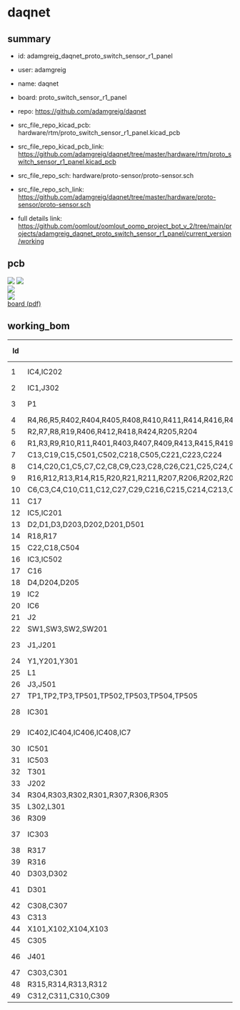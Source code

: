 # daqnet
 
## summary 
* id: adamgreig_daqnet_proto_switch_sensor_r1_panel
* user: adamgreig
* name: daqnet
* board: proto_switch_sensor_r1_panel
* repo: https://github.com/adamgreig/daqnet
* src_file_repo_kicad_pcb: hardware/rtm/proto_switch_sensor_r1_panel.kicad_pcb
* src_file_repo_kicad_pcb_link: https://github.com/adamgreig/daqnet/tree/master/hardware/rtm/proto_switch_sensor_r1_panel.kicad_pcb


* src_file_repo_sch: hardware/proto-sensor/proto-sensor.sch
* src_file_repo_sch_link: https://github.com/adamgreig/daqnet/tree/master/hardware/proto-sensor/proto-sensor.sch
* full details link: https://github.com/oomlout/oomlout_oomp_project_bot_v_2/tree/main/projects/adamgreig_daqnet_proto_switch_sensor_r1_panel/current_version/working  



## pcb  
![](working_3d_600.png) 
![](working_3d_front_600.png)  
![](working_3d_back_600.png)  
![](working_600.png)  
[board (pdf)](working.pdf)  

## working_bom
| Id | Designator | Footprint | Quantity | Designation | Supplier and ref |  | None | 
| --- | --- | --- | --- | --- | --- | --- | --- | 
| 1 | IC4,IC202 | Lattice-BG121 | 2 | iCE40HX8K-BG121 |  |  | [''] | 
| 2 | IC1,J302 | RJHSE-538X | 2 | RJHSE-538x |  |  | [''] | 
| 3 | P1 | BNC_PCB_RA_5-1634556-0 | 1 | COAX |  |  | [''] | 
| 4 | R4,R6,R5,R402,R404,R405,R408,R410,R411,R414,R416,R417,R420,R422,R423 | 0402 | 15 | 140 |  |  | [''] | 
| 5 | R2,R7,R8,R19,R406,R412,R418,R424,R205,R204 | 0402 | 10 | 100 |  |  | [''] | 
| 6 | R1,R3,R9,R10,R11,R401,R403,R407,R409,R413,R415,R419,R421,R502,R210,R208,R310,R308,R212,R213,R318,R209,R501,R503 | 0402 | 24 | 1k |  |  | [''] | 
| 7 | C13,C19,C15,C501,C502,C218,C505,C221,C223,C224 | 0603 | 10 | 10Âµ |  |  | [''] | 
| 8 | C14,C20,C1,C5,C7,C2,C8,C9,C23,C28,C26,C21,C25,C24,C30,C503,C209,C306,C304,C302,C222,C220,C219,C217,C212,C211,C203,C205,C202,C201,C314,C210,C204 | 0402 | 33 | 100n |  |  | [''] | 
| 9 | R16,R12,R13,R14,R15,R20,R21,R211,R207,R206,R202,R201,R311 | 0402 | 13 | 10k |  |  | [''] | 
| 10 | C6,C3,C4,C10,C11,C12,C27,C29,C216,C215,C214,C213,C208,C206,C207 | 0402 | 15 | 10n |  |  | [''] | 
| 11 | C17 | 0603 | 1 | 100n 48V |  |  | [''] | 
| 12 | IC5,IC201 | UFDFN-8 | 2 | W25Q80 |  |  | [''] | 
| 13 | D2,D1,D3,D203,D202,D201,D501 | 0603-LED | 7 | LED |  |  | [''] | 
| 14 | R18,R17 | 0402 | 2 | DNF |  |  | [''] | 
| 15 | C22,C18,C504 | 0402 | 3 | 1Âµ |  |  | [''] | 
| 16 | IC3,IC502 | SOT-23 | 2 | MCP1700 |  |  | [''] | 
| 17 | C16 | 0603 | 1 | 1Âµ 48V |  |  | [''] | 
| 18 | D4,D204,D205 | 0402 | 3 | ESD_DIODE |  |  | [''] | 
| 19 | IC2 | TDFN-8 | 1 | MAX15062 |  |  | [''] | 
| 20 | IC6 | SOT-23-6 | 1 | MAX11665AUT |  |  | [''] | 
| 21 | J2 | TC2030-NL | 1 | ~ |  |  | [''] | 
| 22 | SW1,SW3,SW2,SW201 | KSR232G | 4 | ~ |  |  | [''] | 
| 23 | J1,J201 | FTSH-105-01-F-D-K | 2 | ~ |  |  | [''] | 
| 24 | Y1,Y201,Y301 | XTAL-25x20 | 3 | 25M |  |  | [''] | 
| 25 | L1 | LPS4018 | 1 | 33Âµ |  |  | [''] | 
| 26 | J3,J501 | SIL-254P-01 | 2 | GND |  |  | [''] | 
| 27 | TP1,TP2,TP3,TP501,TP502,TP503,TP504,TP505 | TESTPAD | 8 | TESTPAD |  |  | [''] | 
| 28 | IC301 | QFN-24-EP-MICREL | 1 | KSZ8081RNA |  |  | [''] | 
| 29 | IC402,IC404,IC406,IC408,IC7 | uQFN-10L | 5 | ECMF04-4HSM10 |  |  | [''] | 
| 30 | IC501 | SIP-8-DCDC | 1 | TEC 2-4810 |  |  | [''] | 
| 31 | IC503 | SIP-8-DCDC | 1 | TEC 2-4815 |  |  | [''] | 
| 32 | T301 | 749010012A | 1 | 749013011A |  |  | [''] | 
| 33 | J202 | SM04B-PASS | 1 | UART |  |  | [''] | 
| 34 | R304,R303,R302,R301,R307,R306,R305 | 0402 | 7 | 33 |  |  | [''] | 
| 35 | L302,L301 | 0603 | 2 | FB |  |  | [''] | 
| 36 | R309 | 0402 | 1 | 6k49 |  |  | [''] | 
| 37 | IC303 | DFN-10-EP-MAX | 1 | MAX5969x |  |  | [''] | 
| 38 | R317 | 0402 | 1 | 619 |  |  | [''] | 
| 39 | R316 | 0402 | 1 | 24k9 |  |  | [''] | 
| 40 | D303,D302 | TO-269AA | 2 | MB2S |  |  | [''] | 
| 41 | D301 | DO-214AC-SMA | 1 | SMAJ58A |  |  | [''] | 
| 42 | C308,C307 | 0603 | 2 | 100n |  |  | [''] | 
| 43 | C313 | 0805 | 1 | 100n 60V |  |  | [''] | 
| 44 | X101,X102,X104,X103 | M3_MOUNT | 4 | M3_MOUNT |  |  | [''] | 
| 45 | C305 | 0603 | 1 | 2Âµ2 |  |  | [''] | 
| 46 | J401 | RJHSE-538X-04 | 1 | RJHSE-538x-04 |  |  | [''] | 
| 47 | C303,C301 | 1206 | 2 | 22Âµ |  |  | [''] | 
| 48 | R315,R314,R313,R312 | 0603 | 4 | DNF |  |  | [''] | 
| 49 | C312,C311,C310,C309 | 0805 | 4 | DNF |  |  | [''] | 




